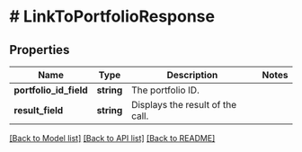 # # LinkToPortfolioResponse

## Properties

Name | Type | Description | Notes
------------ | ------------- | ------------- | -------------
**portfolio_id_field** | **string** | The portfolio ID. |
**result_field** | **string** | Displays the result of the call. |

[[Back to Model list]](../../README.md#models) [[Back to API list]](../../README.md#endpoints) [[Back to README]](../../README.md)
